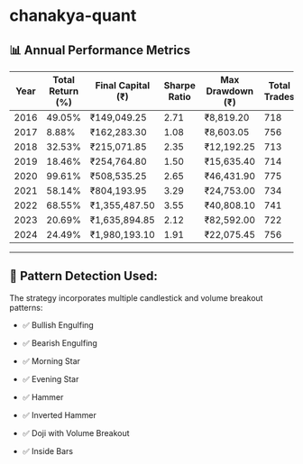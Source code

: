 # chanakya-quant

## 📊 Annual Performance Metrics
| Year | Total Return (%) | Final Capital (₹) | Sharpe Ratio | Max Drawdown (₹) | Total Trades |
| ---- | ---------------- | ----------------- | ------------ | ---------------- | ------------ |
| 2016 | 49.05%           | ₹149,049.25       | 2.71         | ₹8,819.20        | 718          |
| 2017 | 8.88%            | ₹162,283.30       | 1.08         | ₹8,603.05        | 756          |
| 2018 | 32.53%           | ₹215,071.85       | 2.35         | ₹12,192.25       | 713          |
| 2019 | 18.46%           | ₹254,764.80       | 1.50         | ₹15,635.40       | 714          |
| 2020 | 99.61%           | ₹508,535.25       | 2.65         | ₹46,431.90       | 775          |
| 2021 | 58.14%           | ₹804,193.95       | 3.29         | ₹24,753.00       | 734          |
| 2022 | 68.55%           | ₹1,355,487.50     | 3.55         | ₹40,808.10       | 741          |
| 2023 | 20.69%           | ₹1,635,894.85     | 2.12         | ₹82,592.00       | 722          |
| 2024 | 24.49%           | ₹1,980,193.10     | 1.91         | ₹22,075.45       | 756          |

---

## 📌 Pattern Detection Used:
The strategy incorporates multiple candlestick and volume breakout patterns:

* ✅ Bullish Engulfing

* ✅ Bearish Engulfing

* ✅ Morning Star

* ✅ Evening Star

* ✅ Hammer

* ✅ Inverted Hammer

* ✅ Doji with Volume Breakout

* ✅ Inside Bars
